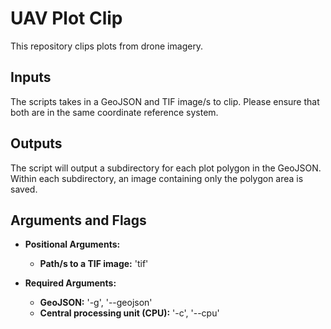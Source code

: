 # UAV Plot Clip

This repository clips plots from drone imagery.

## Inputs
The scripts takes in a GeoJSON and TIF image/s to clip. Please ensure that both are in the same coordinate reference system.

## Outputs
The script will output a subdirectory for each plot polygon in the GeoJSON. Within each subdirectory, an image containing only the polygon area is saved.

## Arguments and Flags

* **Positional Arguments:** 
    * **Path/s to a TIF image:** 'tif'
    
* **Required Arguments:**
    * **GeoJSON:** '-g', '--geojson'
    * **Central processing unit (CPU):** '-c', '--cpu'
